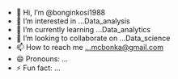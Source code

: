 - 👋 Hi, I’m @bonginkosi1988
- 👀 I’m interested in ...Data_analysis 
- 🌱 I’m currently learning ...Data_analytics
- 💞️ I’m looking to collaborate on ...Data_science 
- 📫 How to reach me ...mcbonka@gmail.com
- 😄 Pronouns: ...
- ⚡ Fun fact: ...

<!---
bonginkosi1988/bonginkosi1988 is a ✨ special ✨ repository because its `README.md` (this file) appears on your GitHub profile.
You can click the Preview link to take a look at your changes.
--->
